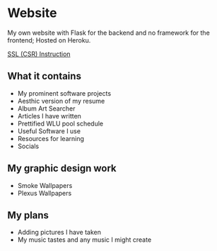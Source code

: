 # Website

My own website with Flask for the backend and no framework for the frontend; Hosted on Heroku.

[SSL (CSR) Instruction](https://blog.elijahlopez.ca/posts/how-to-generate-csr/)

## What it contains

* My prominent software projects
* Aesthic version of my resume
* Album Art Searcher
* Articles I have written
* Prettified WLU pool schedule
* Useful Software I use
* Resources for learning
* Socials

## My graphic design work

* Smoke Wallpapers
* Plexus Wallpapers

## My plans

* Adding pictures I have taken
* My music tastes and any music I might create
